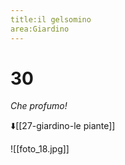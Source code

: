 ```yaml
---
title:il gelsomino
area:Giardino
---
```

# 30
_Che profumo!_

⬇️[[27-giardino-le piante]] 

![[foto_18.jpg]]